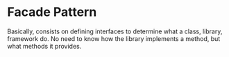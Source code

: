 # Facade Pattern

Basically, consists on defining interfaces to determine what a class, library, framework do.
No need to know how the library implements a method, but what methods it provides.
